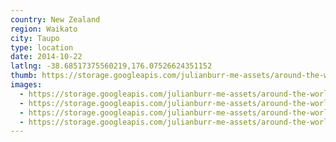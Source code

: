 ```yaml
---
country: New Zealand
region: Waikato
city: Taupo
type: location
date: 2014-10-22
latlng: -38.68517375560219,176.07526624351152
thumb: https://storage.googleapis.com/julianburr-me-assets/around-the-world/new-zealand/taupo/IMG_7396--thumb.JPG
images:
  - https://storage.googleapis.com/julianburr-me-assets/around-the-world/new-zealand/taupo/IMG_7393.JPG
  - https://storage.googleapis.com/julianburr-me-assets/around-the-world/new-zealand/taupo/IMG_7382.JPG
  - https://storage.googleapis.com/julianburr-me-assets/around-the-world/new-zealand/taupo/IMG_7396.JPG
  - https://storage.googleapis.com/julianburr-me-assets/around-the-world/new-zealand/taupo/IMG_7374.JPG
---
```

